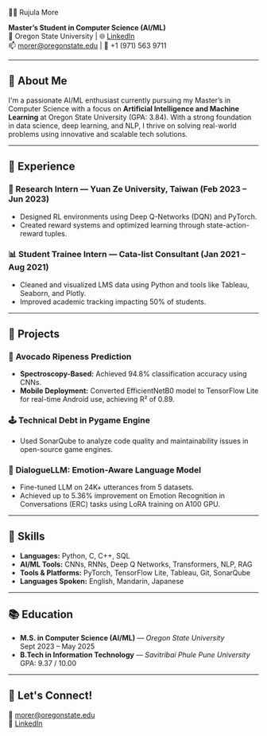  👩‍💻 Rujula More

**Master’s Student in Computer Science (AI/ML)**  
📍 Oregon State University | 🌐 [LinkedIn](https://www.linkedin.com/in/rujula-more-19b8721a6)  
📫 morer@oregonstate.edu | 📱 +1 (971) 563 9711  

---

## 🚀 About Me

I'm a passionate AI/ML enthusiast currently pursuing my Master’s in Computer Science with a focus on **Artificial Intelligence and Machine Learning** at Oregon State University (GPA: 3.84). With a strong foundation in data science, deep learning, and NLP, I thrive on solving real-world problems using innovative and scalable tech solutions.

---

## 💼 Experience

### 🧠 Research Intern — Yuan Ze University, Taiwan (Feb 2023 – Jun 2023)
- Designed RL environments using Deep Q-Networks (DQN) and PyTorch.
- Created reward systems and optimized learning through state-action-reward tuples.

### 📊 Student Trainee Intern — Cata-list Consultant (Jan 2021 – Aug 2021)
- Cleaned and visualized LMS data using Python and tools like Tableau, Seaborn, and Plotly.
- Improved academic tracking impacting 50% of students.

---

## 🔬 Projects

### 🥑 **Avocado Ripeness Prediction**
- **Spectroscopy-Based:** Achieved 94.8% classification accuracy using CNNs.
- **Mobile Deployment:** Converted EfficientNetB0 model to TensorFlow Lite for real-time Android use, achieving R² of 0.89.

### 🕹️ **Technical Debt in Pygame Engine**
- Used SonarQube to analyze code quality and maintainability issues in open-source game engines.

### 💬 **DialogueLLM: Emotion-Aware Language Model**
- Fine-tuned LLM on 24K+ utterances from 5 datasets.
- Achieved up to 5.36% improvement on Emotion Recognition in Conversations (ERC) tasks using LoRA training on A100 GPU.

---

## 🧠 Skills

- **Languages:** Python, C, C++, SQL  
- **AI/ML Tools:** CNNs, RNNs, Deep Q Networks, Transformers, NLP, RAG  
- **Tools & Platforms:** PyTorch, TensorFlow Lite, Tableau, Git, SonarQube  
- **Languages Spoken:** English, Mandarin, Japanese

---

## 📚 Education

- **M.S. in Computer Science (AI/ML)** — *Oregon State University*  
  Sept 2023 – May 2025  
- **B.Tech in Information Technology** — *Savitribai Phule Pune University*  
  GPA: 9.37 / 10.00

---

## 📌 Let's Connect!

📧 morer@oregonstate.edu  
🔗 [LinkedIn](https://www.linkedin.com/in/rujula-more-19b8721a6)
